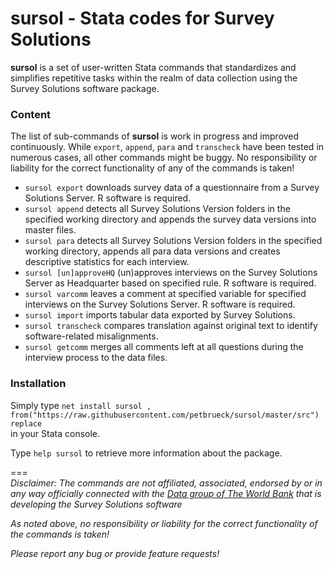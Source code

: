# sursol - Stata codes for Survey Solutions 

**sursol** is a set of user-written Stata commands that standardizes and simplifies repetitive tasks within the realm of data collection using the Survey Solutions software package.

### **Content**
The list of sub-commands of **sursol**  is work in progress and improved continuously.  While `export`,  `append`,  `para` and  `transcheck` have been tested in numerous cases, all other commands might be buggy. No responsibility or liability for the correct functionality of any of the commands is taken!

- `sursol export`  downloads survey data of a questionnaire from a Survey Solutions Server. R software is required.
- `sursol append`  detects all Survey Solutions Version folders  in the specified working directory and appends the survey data versions into master files. 
- `sursol para`  detects all Survey Solutions Version folders in the specified working directory, appends all para data versions and creates descriptive statistics for each interview.
- `sursol [un]approveHQ` (un)approves interviews on the Survey Solutions Server as Headquarter based on specified rule. R software is required.
- `sursol varcomm`  leaves a comment at specified variable for specified interviews on the Survey Solutions Server. R software is required.
- `sursol import` imports tabular data exported by Survey Solutions.
- `sursol transcheck` compares translation against original text to identify software-related misalignments.
- `sursol getcomm` merges all comments left at all questions during the interview process to the data files.

### **Installation**
Simply type 
`net install sursol , from("https://raw.githubusercontent.com/petbrueck/sursol/master/src") replace`  
in your Stata console.

Type
`help sursol` to retrieve more information about the package.


===  
*Disclaimer: The commands are not affiliated, associated, endorsed by or in any way officially connected with the [Data group of The World Bank](https://mysurvey.solutions/) that is developing the Survey Solutions software*

*As noted above, no responsibility or liability for the correct functionality of the commands is taken!*

*Please report any bug or provide feature requests!*

